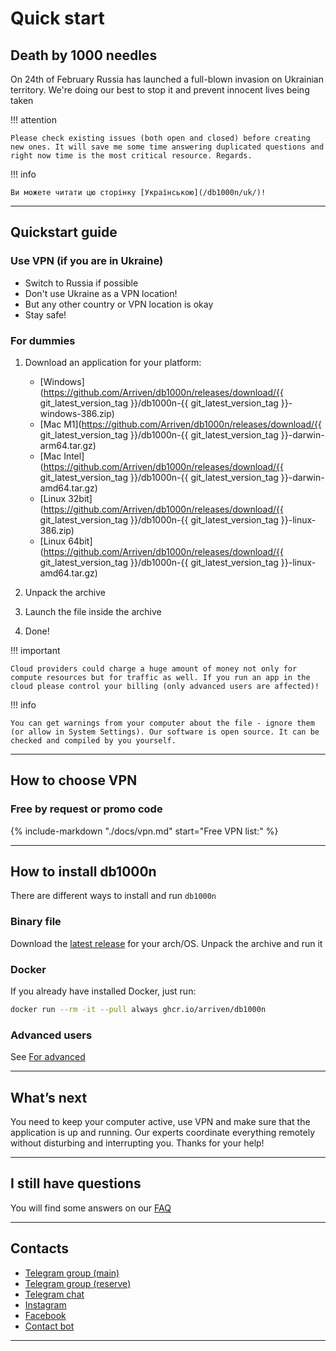 # Quick start

## Death by 1000 needles

On 24th of February Russia has launched a full-blown invasion on Ukrainian territory. We're doing our best to stop it and prevent innocent lives being taken

!!! attention

    Please check existing issues (both open and closed) before creating new ones. It will save me some time answering duplicated questions and right now time is the most critical resource. Regards.

!!! info

    Ви можете читати цю сторінку [Українською](/db1000n/uk/)!

---

## Quickstart guide

### Use VPN (if you are in Ukraine)

- Switch to Russia if possible
- Don't use Ukraine as a VPN location!
- But any other country or VPN location is okay
- Stay safe!

### For dummies

1. Download an application for your platform:

   - [Windows](https://github.com/Arriven/db1000n/releases/download/{{ git_latest_version_tag }}/db1000n-{{ git_latest_version_tag }}-windows-386.zip)
   - [Mac M1](https://github.com/Arriven/db1000n/releases/download/{{ git_latest_version_tag }}/db1000n-{{ git_latest_version_tag }}-darwin-arm64.tar.gz)
   - [Mac Intel](https://github.com/Arriven/db1000n/releases/download/{{ git_latest_version_tag }}/db1000n-{{ git_latest_version_tag }}-darwin-amd64.tar.gz)
   - [Linux 32bit](https://github.com/Arriven/db1000n/releases/download/{{ git_latest_version_tag }}/db1000n-{{ git_latest_version_tag }}-linux-386.zip)
   - [Linux 64bit](https://github.com/Arriven/db1000n/releases/download/{{ git_latest_version_tag }}/db1000n-{{ git_latest_version_tag }}-linux-amd64.tar.gz)

1. Unpack the archive
1. Launch the file inside the archive
1. Done!

!!! important

    Cloud providers could charge a huge amount of money not only for compute resources but for traffic as well. If you run an app in the cloud please control your billing (only advanced users are affected)!

!!! info

    You can get warnings from your computer about the file - ignore them (or allow in System Settings). Our software is open source. It can be checked and compiled by you yourself.

---

## How to choose VPN

### Free by request or promo code

{%
   include-markdown "./docs/vpn.md"
   start="Free VPN list:"
%}

---

## How to install db1000n

There are different ways to install and run `db1000n`

### Binary file

Download the [latest release](https://github.com/Arriven/db1000n/releases/latest) for your arch/OS.
Unpack the archive and run it

### Docker

If you already have installed Docker, just run:

```bash
docker run --rm -it --pull always ghcr.io/arriven/db1000n
```

### Advanced users

See [For advanced](/db1000n/advanced-docs/advanced-and-devs/)

---

## What’s next

You need to keep your computer active, use VPN and make sure that the application is up and running.
Our experts coordinate everything remotely without disturbing and interrupting you.
Thanks for your help!

---

## I still have questions

You will find some answers on our [FAQ](/db1000n/faq/)

---

## Contacts

- [Telegram group (main)](https://t.me/ddos_separ)
- [Telegram group (reserve)](https://t.me/+z_-Tk4zT4IxmNGQy)
- [Telegram chat](https://t.me/+9GPKhDPGHPAzZjdi)
- [Instagram](https://instagram.com/ddos_attack_separ)
- [Facebook](https://www.facebook.com/ddos.attack.separ)
- [Contact bot](https://t.me/ddosseparbot)

---
